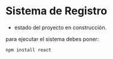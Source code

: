 <h1> Sistema de Registro</h1>

- estado del proyecto en construcción.

para ejecutar el sistema debes poner:

```npm install react```
